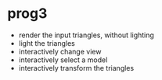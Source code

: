 # prog3

- render the input triangles, without lighting
- light the triangles
- interactively change view
- interactively select a model
- interactively transform the triangles
